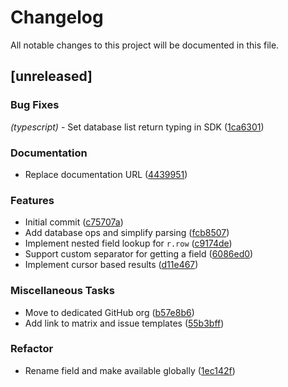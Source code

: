 # Changelog

All notable changes to this project will be documented in this file.

## [unreleased]

### Bug Fixes

*(typescript)* - Set database list return typing in SDK ([1ca6301](https://github.com/rulodb/rulodb/commit/1ca6301d89329606482f33c5d62d277f94947f5c))

### Documentation

- Replace documentation URL ([4439951](https://github.com/rulodb/rulodb/commit/4439951a6ea5f3241f913c8b793234eb4775cd86))

### Features

- Initial commit ([c75707a](https://github.com/rulodb/rulodb/commit/c75707a5a69729ad8714d88b7df2862041fd0208))
- Add database ops and simplify parsing ([fcb8507](https://github.com/rulodb/rulodb/commit/fcb8507ca35afc5955a7e567e3866e4fc38a7e66))
- Implement nested field lookup for `r.row` ([c9174de](https://github.com/rulodb/rulodb/commit/c9174def8e38401347b8ded1332ebb3d165a8162))
- Support custom separator for getting a field ([6086ed0](https://github.com/rulodb/rulodb/commit/6086ed0cf6dd65c9e18e5583628c8ad9bc2895d3))
- Implement cursor based results ([d11e467](https://github.com/rulodb/rulodb/commit/d11e4676c2aea394f5879c4e0a80054bcc212fe3))

### Miscellaneous Tasks

- Move to dedicated GitHub org ([b57e8b6](https://github.com/rulodb/rulodb/commit/b57e8b6664231bffd211b0f245c260fb99dd4f1c))
- Add link to matrix and issue templates ([55b3bff](https://github.com/rulodb/rulodb/commit/55b3bff46ecf910302854865ae01307838aa2651))

### Refactor

- Rename field and make available globally ([1ec142f](https://github.com/rulodb/rulodb/commit/1ec142fab0f79a028a724fc6b2f492830db97e4f))


